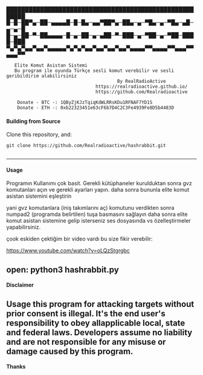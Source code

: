 
<p align="center">


███████████████████████████████████████████████████████
█─█─██▀▄─██─▄▄▄▄█─█─█▄─▄▄▀██▀▄─██▄─▄─▀█▄─▄─▀█▄─▄█─▄─▄─█
█─▄─██─▀─██▄▄▄▄─█─▄─██─▄─▄██─▀─███─▄─▀██─▄─▀██─████─███
▀▄▀▄▀▄▄▀▄▄▀▄▄▄▄▄▀▄▀▄▀▄▄▀▄▄▀▄▄▀▄▄▀▄▄▄▄▀▀▄▄▄▄▀▀▄▄▄▀▀▄▄▄▀▀

 

       Elite Komut Asistan Sistemi
	   Bu program ile oyunda Türkçe sesli komut verebilir ve sesli geribildirim alabilirsiniz
                                             By RealRadioActive           
                                     https://realradioactive.github.io/ 
                                     https://github.com/Realradioactive
		
		Donate - BTC -: 1QByZjKJzTqiqKdWLRRsKDu1RFNAF7YD1S 
		Donate - ETH -: 0xb22323451e63cF6b7D4C2C3Fe4939Fe8D5b4483D 									 
</p>



#### Building from Source

Clone this repository, and:
```
git clone https://github.com/Realradioactive/hashrabbit.git


```

---

#### Usage



Programın Kullanımı çok basit.
Gerekli kütüphaneler kurulduktan sonra gvz komutanları açın ve gerekli ayarları yapın.
daha sonra bununla elite komut asistan sistemini eşleştirin

yani gvz komutanlara (iniş takımlarını aç) komutunu verdikten sonra numpad2 (programda belirtilen) 
tuşa basmasını sağlayın daha sonra elite komut asistan sistemine gelip isterseniz ses dosyasında vs 
özelleştirmeler yapabilirsiniz.

çook eskiden çektiğim bir video vardı bu size fikir verebilir:

https://www.youtube.com/watch?v=oLQzStgrgbc

open:
python3 hashrabbit.py
---

#### Disclaimer

Usage this program for attacking targets without prior consent is illegal. It's the end user's responsibility to obey allapplicable local, state and federal laws. Developers assume no liability and are not responsible for any misuse or damage caused by this program.
---

#### Thanks


